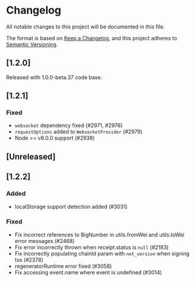 # Changelog
All notable changes to this project will be documented in this file.

The format is based on [Keep a Changelog](https://keepachangelog.com/en/1.0.0/),
and this project adheres to [Semantic Versioning](https://semver.org/spec/v2.0.0.html).

<!-- EXAMPLE

## [1.0.0]

### Added

- I've added feature XY (#1000)

### Changed

- I've cleaned up XY (#1000)

### Deprecated

- I've deprecated XY (#1000)

### Removed

- I've removed XY (#1000)

### Fixed

- I've fixed XY (#1000)

### Security

- I've improved the security in XY (#1000)

-->

## [1.2.0]

Released with 1.0.0-beta.37 code base.

## [1.2.1]

### Fixed

- ``websocket`` dependency fixed (#2971, #2976)
- ``requestOptions`` added to ``WebsocketProvider`` (#2979) 
- Node >= v8.0.0 support (#2938)

## [Unreleased]

## [1.2.2]

### Added

- localStorage support detection added (#3031)

### Fixed

- Fix incorrect references to BigNumber in utils.fromWei and utils.toWei error messages (#2468)
- Fix error incorrectly thrown when receipt.status is `null` (#2183)
- Fix incorrectly populating chainId param with `net_version` when signing txs (#2378)
- regeneratorRuntime error fixed (#3058)
- Fix accessing event.name where event is undefined (#3014)
